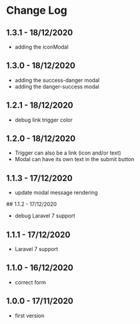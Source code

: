 # Change Log

## 1.3.1 - 18/12/2020

- adding the iconModal

## 1.3.0 - 18/12/2020

- adding the success-danger modal
- adding the danger-success modal

## 1.2.1 - 18/12/2020

- debug link trigger color

## 1.2.0 - 18/12/2020

- Trigger can also be a link (icon and/or text)
- Modal can have its own text in the submit button

## 1.1.3 - 17/12/2020

- update modal message rendering

## 1.1.2 - 17/12/2020

- debug Laravel 7 support

## 1.1.1 - 17/12/2020

- Laravel 7 support

## 1.1.0 - 16/12/2020

- correct form

## 1.0.0 - 17/11/2020

- first version
